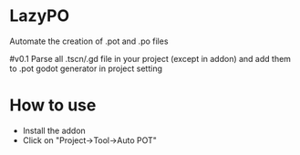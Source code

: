 # LazyPO

Automate the creation of .pot and .po files


#v0.1
Parse all .tscn/.gd file in your project (except in addon) and add them to .pot godot generator in project setting

# How to use

- Install the addon
- Click on "Project->Tool->Auto POT"

 
